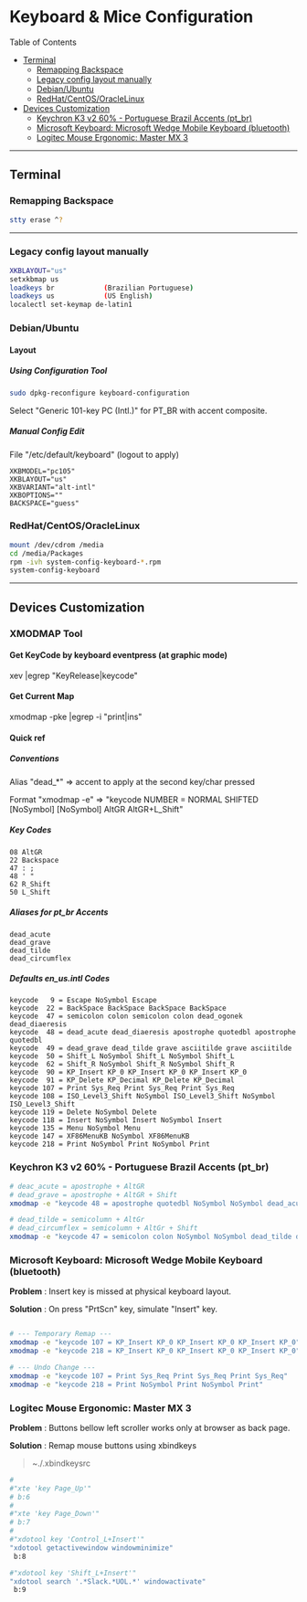# Keyboard & Mice Configuration

Table of Contents

* [Terminal](#terminal)
   * [Remapping Backspace](#remapping-backspace)
   * [Legacy config layout manually](#legacy-config-layout-manually)
   * [Debian/Ubuntu](#debianubuntu)
   * [RedHat/CentOS/OracleLinux](#redhatcentosoraclelinux)
* [Devices Customization](#devices-customization)
   * [Keychron K3 v2 60% - Portuguese Brazil Accents (pt_br)](#keychron-k3-v2-60---portuguese-brazil-accents-pt_br)
   * [Microsoft Keyboard: Microsoft Wedge Mobile Keyboard (bluetooth)](#microsoft-keyboard-microsoft-wedge-mobile-keyboard-bluetooth)
   * [Logitec Mouse Ergonomic: Master MX 3](#logitec-mouse-ergonomic-master-mx-3)

***

## Terminal

### Remapping Backspace

```bash
stty erase ^?
```

***

### Legacy config layout manually

```bash
XKBLAYOUT="us"
setxkbmap us
loadkeys br            (Brazilian Portuguese)
loadkeys us            (US English)
localectl set-keymap de-latin1
```

### Debian/Ubuntu

#### Layout 

##### Using Configuration Tool

```bash
sudo dpkg-reconfigure keyboard-configuration
```

Select "Generic 101-key PC (Intl.)" for PT_BR with accent composite.

##### Manual Config Edit

File "/etc/default/keyboard" (logout to apply)

```plain
XKBMODEL="pc105"
XKBLAYOUT="us"
XKBVARIANT="alt-intl"
XKBOPTIONS=""
BACKSPACE="guess"
```

### RedHat/CentOS/OracleLinux

```bash
mount /dev/cdrom /media
cd /media/Packages
rpm -ivh system-config-keyboard-*.rpm 
system-config-keyboard
```

***

## Devices Customization

### XMODMAP Tool

#### Get KeyCode by keyboard eventpress (at graphic mode)

  xev |egrep "KeyRelease|keycode"

#### Get Current Map

  xmodmap -pke |egrep -i "print|ins"

#### Quick ref

##### _Conventions_

Alias "dead_*" => accent to apply at the second key/char pressed

Format "xmodmap -e" => "keycode NUMBER = NORMAL SHIFTED [NoSymbol] [NoSymbol] AltGR AltGR+L_Shift"

##### _Key Codes_

```plain
08 AltGR
22 Backspace
47 : ;
48 ' "
62 R_Shift
50 L_Shift
```

##### _Aliases for pt_br Accents_

```plain
dead_acute
dead_grave 
dead_tilde
dead_circumflex
```

##### _Defaults en_us.intl Codes_

```plain
keycode   9 = Escape NoSymbol Escape
keycode  22 = BackSpace BackSpace BackSpace BackSpace
keycode  47 = semicolon colon semicolon colon dead_ogonek dead_diaeresis
keycode  48 = dead_acute dead_diaeresis apostrophe quotedbl apostrophe quotedbl
keycode  49 = dead_grave dead_tilde grave asciitilde grave asciitilde
keycode  50 = Shift_L NoSymbol Shift_L NoSymbol Shift_L
keycode  62 = Shift_R NoSymbol Shift_R NoSymbol Shift_R
keycode  90 = KP_Insert KP_0 KP_Insert KP_0 KP_Insert KP_0
keycode  91 = KP_Delete KP_Decimal KP_Delete KP_Decimal
keycode 107 = Print Sys_Req Print Sys_Req Print Sys_Req
keycode 108 = ISO_Level3_Shift NoSymbol ISO_Level3_Shift NoSymbol ISO_Level3_Shift
keycode 119 = Delete NoSymbol Delete
keycode 118 = Insert NoSymbol Insert NoSymbol Insert
keycode 135 = Menu NoSymbol Menu
keycode 147 = XF86MenuKB NoSymbol XF86MenuKB
keycode 218 = Print NoSymbol Print NoSymbol Print
```

### __Keychron K3 v2 60% - Portuguese Brazil Accents (pt_br)__

```bash
# deac_acute = apostrophe + AltGR
# dead_grave = apostrophe + AltGR + Shift
xmodmap -e "keycode 48 = apostrophe quotedbl NoSymbol NoSymbol dead_acute dead_grave"

# dead_tilde = semicolumn + AltGr
# dead_circumflex = semicolumn + AltGr + Shift
xmodmap -e "keycode 47 = semicolon colon NoSymbol NoSymbol dead_tilde dead_circumflex"
```

### __Microsoft Keyboard: Microsoft Wedge Mobile Keyboard (bluetooth)__

__Problem__ : Insert key is missed at physical keyboard layout.

__Solution__ : On press "PrtScn" key, simulate "Insert" key.

```bash

# --- Temporary Remap ---
xmodmap -e "keycode 107 = KP_Insert KP_0 KP_Insert KP_0 KP_Insert KP_0"
xmodmap -e "keycode 218 = KP_Insert KP_0 KP_Insert KP_0 KP_Insert KP_0"

# --- Undo Change ---
xmodmap -e "keycode 107 = Print Sys_Req Print Sys_Req Print Sys_Req"
xmodmap -e "keycode 218 = Print NoSymbol Print NoSymbol Print"
```

### __Logitec Mouse Ergonomic: Master MX 3__

__Problem__ : Buttons bellow left scroller works only at browser as back page.

__Solution__ : Remap mouse buttons using xbindkeys

> ~./.xbindkeysrc

```bash
#
#"xte 'key Page_Up'"
# b:6
#
#"xte 'key Page_Down'"
# b:7
#
#"xdotool key 'Control_L+Insert'"
"xdotool getactivewindow windowminimize"
 b:8

#"xdotool key 'Shift_L+Insert'"
"xdotool search '.*Slack.*UOL.*' windowactivate"
 b:9
```
